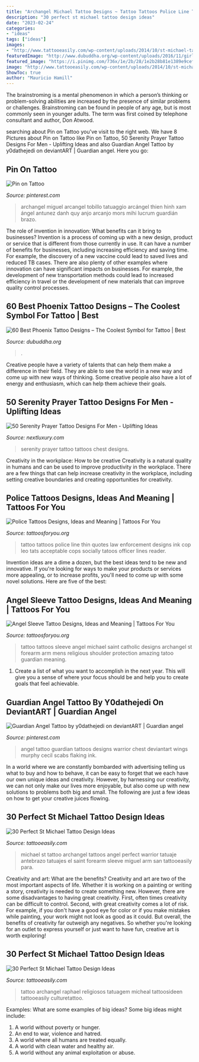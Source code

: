 ```yaml
---
title: "Archangel Michael Tattoo Designs ~ Tattoo Tattoos Police Line Thin Quotes Law Enforcement Designs Ink Cop Leo Tats Acceptable Cops Socially Tatoos Officer Lines Reader"
description: "30 perfect st michael tattoo design ideas"
date: "2023-02-24"
categories:
- "ideas"
tags: ["ideas"]
images:
- "http://www.tattooeasily.com/wp-content/uploads/2014/10/st-michael-tattoos-leg.jpg"
featuredImage: "http://www.dubuddha.org/wp-content/uploads/2016/11/girls-phoenix-tattoo-by-Michael-T-James.jpg"
featured_image: "https://i.pinimg.com/736x/1e/2b/28/1e2b28b81e1389e9cefac138f0d1820c--angel-warrior-tattoo-guardian-angel-tattoo.jpg"
image: "http://www.tattooeasily.com/wp-content/uploads/2014/10/st-michael-tattoos-leg.jpg"
ShowToc: true
author: "Mauricio Hamill"
---
```



The brainstroming is a mental phenomenon in which a person’s thinking or problem-solving abilities are increased by the presence of similar problems or challenges. Brainstroming can be found in people of any age, but is most commonly seen in younger adults. The term was first coined by telephone consultant and author, Don Atwood.

	

		
searching about Pin on Tattoo you've visit to the right web. We have 8 Pictures about Pin on Tattoo like Pin on Tattoo, 50 Serenity Prayer Tattoo Designs For Men - Uplifting Ideas and also Guardian Angel Tattoo by y0dathejedi on deviantART | Guardian angel. Here you go:
		
    
## Pin On Tattoo

<img loading=lazy src="https://i.pinimg.com/736x/01/0b/02/010b021af83b5cc5a1070b6a9d6ffb1b.jpg" onerror="this.onerror=null;this.src='https://tse1.mm.bing.net/th?id=OIP.htAn2IjhyE4bKouQTK1DAwHaJ5&amp;pid=15.1';" alt="Pin on Tattoo">

_Source: pinterest.com_

>archangel miguel arcangel tobillo tatuaggio arcángel thien hinh xam ángel antunez danh quy anjo arcanjo mors mihi lucrum guardián brazo. 

	

The role of invention in innovation: What benefits can it bring to businesses?
Invention is a process of coming up with a new design, product or service that is different from those currently in use. It can have a number of benefits for businesses, including increasing efficiency and saving time. For example, the discovery of a new vaccine could lead to saved lives and reduced TB cases. There are also plenty of other examples where innovation can have significant impacts on businesses. For example, the development of new transportation methods could lead to increased efficiency in travel or the development of new materials that can improve quality control processes.

    
## 60 Best Phoenix Tattoo Designs – The Coolest Symbol For Tattoo | Best

<img loading=lazy src="http://www.dubuddha.org/wp-content/uploads/2016/11/girls-phoenix-tattoo-by-Michael-T-James.jpg" onerror="this.onerror=null;this.src='https://tse2.mm.bing.net/th?id=OIP.Mw5TnIMIRdYs0mbXHu92uAHaHa&amp;pid=15.1';" alt="60 Best Phoenix Tattoo Designs – The Coolest Symbol for Tattoo | Best">

_Source: dubuddha.org_

>. 

	

Creative people have a variety of talents that can help them make a difference in their field. They are able to see the world in a new way and come up with new ways of thinking. Some creative people also have a lot of energy and enthusiasm, which can help them achieve their goals.

    
## 50 Serenity Prayer Tattoo Designs For Men - Uplifting Ideas

<img loading=lazy src="http://nextluxury.com/wp-content/uploads/heaven-clouds-serenity-prayer-male-upper-chest-tattoos.jpg" onerror="this.onerror=null;this.src='https://tse2.mm.bing.net/th?id=OIP.nUTQa1mJa0QWAAy0mAsLkQAAAA&amp;pid=15.1';" alt="50 Serenity Prayer Tattoo Designs For Men - Uplifting Ideas">

_Source: nextluxury.com_

>serenity prayer tattoo tattoos chest designs. 

	

Creativity in the workplace: How to be creative
Creativity is a natural quality in humans and can be used to improve productivity in the workplace. There are a few things that can help increase creativity in the workplace, including setting creative boundaries and creating opportunities for creativity.

    
## Police Tattoos Designs, Ideas And Meaning | Tattoos For You

<img loading=lazy src="https://www.tattoosforyou.org/wp-content/uploads/2016/08/Police-Tattoo-Quotes.jpg" onerror="this.onerror=null;this.src='https://tse4.mm.bing.net/th?id=OIP.0VShU-u4G8Nm6cCowMUkzgAAAA&amp;pid=15.1';" alt="Police Tattoos Designs, Ideas and Meaning | Tattoos For You">

_Source: tattoosforyou.org_

>tattoo tattoos police line thin quotes law enforcement designs ink cop leo tats acceptable cops socially tatoos officer lines reader. 

	

Invention ideas are a dime a dozen, but the best ideas tend to be new and innovative. If you're looking for ways to make your products or services more appealing, or to increase profits, you'll need to come up with some novel solutions. Here are five of the best: 

    
## Angel Sleeve Tattoo Designs, Ideas And Meaning | Tattoos For You

<img loading=lazy src="https://www.tattoosforyou.org/wp-content/uploads/2017/11/Angel-Arm-Sleeve-Tattoos.jpg" onerror="this.onerror=null;this.src='https://tse4.mm.bing.net/th?id=OIP.Ff7socTjX68UI6UBaQsaaAHaJQ&amp;pid=15.1';" alt="Angel Sleeve Tattoo Designs, Ideas and Meaning | Tattoos For You">

_Source: tattoosforyou.org_

>tattoo tattoos sleeve angel michael saint catholic designs archangel st forearm arm mens religious shoulder protection amazing tatoo guardian meaning. 

	

1. Create a list of what you want to accomplish in the next year. This will give you a sense of where your focus should be and help you to create goals that feel achievable.

    
## Guardian Angel Tattoo By Y0dathejedi On DeviantART | Guardian Angel

<img loading=lazy src="https://i.pinimg.com/736x/1e/2b/28/1e2b28b81e1389e9cefac138f0d1820c--angel-warrior-tattoo-guardian-angel-tattoo.jpg" onerror="this.onerror=null;this.src='https://tse3.mm.bing.net/th?id=OIP.PWLRI5ETr37qYgacfL_9LQHaJ4&amp;pid=15.1';" alt="Guardian Angel Tattoo by y0dathejedi on deviantART | Guardian angel">

_Source: pinterest.com_

>angel tattoo guardian tattoos designs warrior chest deviantart wings murphy cecil scabs flaking ink. 

	

In a world where we are constantly bombarded with advertising telling us what to buy and how to behave, it can be easy to forget that we each have our own unique ideas and creativity. However, by harnessing our creativity, we can not only make our lives more enjoyable, but also come up with new solutions to problems both big and small. The following are just a few ideas on how to get your creative juices flowing.

    
## 30 Perfect St Michael Tattoo Design Ideas

<img loading=lazy src="http://www.tattooeasily.com/wp-content/uploads/2014/10/st-michael-tattoos-5.jpg" onerror="this.onerror=null;this.src='https://tse1.mm.bing.net/th?id=OIP.2d5pZ-vqn1RcHibBI624kwHaKo&amp;pid=15.1';" alt="30 Perfect St Michael Tattoo Design Ideas">

_Source: tattooeasily.com_

>michael st tattoo archangel tattoos angel perfect warrior tatuaje antebrazo tatuajes el saint forearm sleeve miguel arm san tattooeasily para. 

	

Creativity and art: What are the benefits?
Creativity and art are two of the most important aspects of life. Whether it is working on a painting or writing a story, creativity is needed to create something new. However, there are some disadvantages to having great creativity. First, often times creativity can be difficult to control. Second, with great creativity comes a lot of risk. For example, if you don't have a good eye for color or if you make mistakes while painting, your work might not look as good as it could. But overall, the benefits of creativity far outweigh any negatives. So whether you're looking for an outlet to express yourself or just want to have fun, creative art is worth exploring!

    
## 30 Perfect St Michael Tattoo Design Ideas

<img loading=lazy src="http://www.tattooeasily.com/wp-content/uploads/2014/10/st-michael-tattoos-leg.jpg" onerror="this.onerror=null;this.src='https://tse3.mm.bing.net/th?id=OIP.BpMjthZixixKLesQZ_dlmAHaKc&amp;pid=15.1';" alt="30 Perfect St Michael Tattoo Design Ideas">

_Source: tattooeasily.com_

>tattoo archangel raphael religiosos tatuagem micheal tattoosideen tattooeasily culturetattoo. 

	

Examples: What are some examples of big ideas?
Some big ideas might include: 
1. A world without poverty or hunger.
2. An end to war, violence and hatred.
3. A world where all humans are treated equally.
4. A world with clean water and healthy air.
5. A world without any animal exploitation or abuse.


